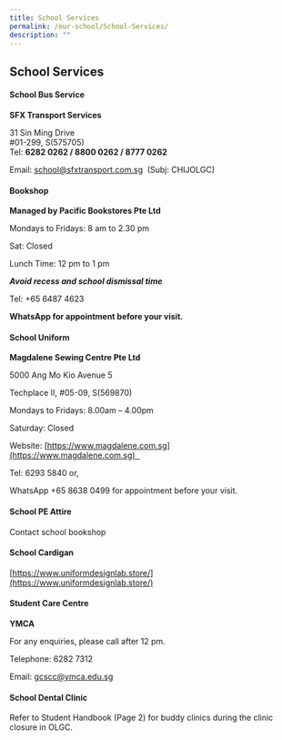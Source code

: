 ```yaml
---
title: School Services
permalink: /our-school/School-Services/
description: ""
---
```

## School Services 

#### School Bus Service

**SFX Transport Services**  
  
31 Sin Ming Drive  
#01-299, S(575705)  
Tel: **6282 0262 / 8800 0262 / 8777 0262**  
  
Email: [school@sfxtransport.com.sg](mailto:school@sfxtransport.com.sg)  (Subj: CHIJOLGC)

#### Bookshop


**Managed by Pacific Bookstores Pte Ltd**  

Mondays to Fridays: 8 am to 2.30 pm

Sat: Closed

Lunch Time: 12 pm to 1 pm

**_Avoid recess and school dismissal time_** 

  

Tel: +65 6487 4623

**WhatsApp for appointment before your visit.**

#### School Uniform


**Magdalene Sewing Centre Pte Ltd**

5000 Ang Mo Kio Avenue 5

Techplace II, #05-09, S(569870)

Mondays to Fridays: 8.00am – 4.00pm

Saturday: Closed
 

Website: [https://www.magdalene.com.sg](https://www.magdalene.com.sg)  

Tel: 6293 5840 or,

WhatsApp +65 8638 0499 for appointment before your visit.

#### School PE Attire


Contact school bookshop

#### School Cardigan


[https://www.uniformdesignlab.store/](https://www.uniformdesignlab.store/)  
  

#### Student Care Centre


**YMCA**

For any enquiries, please call after 12 pm.

  

Telephone: 6282 7312 

Email: [gcscc@ymca.edu.sg](mailto:gcscc@ymca.edu.sg)

#### School Dental Clinic


Refer to Student Handbook (Page 2) for buddy clinics during the clinic closure in OLGC.